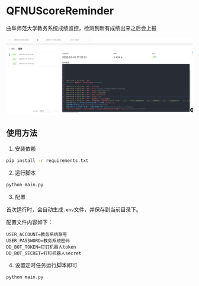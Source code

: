 # QFNUScoreReminder

曲阜师范大学教务系统成绩监控，检测到新有成绩出来之后会上报

![image](./assets/image.png)

## 使用方法

1. 安装依赖

```bash
pip install -r requirements.txt
```

2. 运行脚本

```bash
python main.py
```

3. 配置

首次运行时，会自动生成`.env`文件，并保存到当前目录下。

配置文件内容如下：

```
USER_ACCOUNT=教务系统账号
USER_PASSWORD=教务系统密码
DD_BOT_TOKEN=钉钉机器人token
DD_BOT_SECRET=钉钉机器人secret
```

4. 设置定时任务运行脚本即可

```bash
python main.py
```
